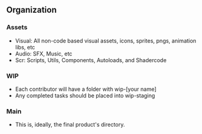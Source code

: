 ## Organization

### Assets
- Visual: All non-code based visual assets, icons, sprites, pngs, animation libs, etc
- Audio: SFX, Music, etc
- Scr: Scripts, Utils, Components, Autoloads, and Shadercode

### WIP
- Each contributor will have a folder with wip-[your name]
- Any completed tasks should be placed into  wip-staging

### Main
- This is, ideally, the final product's directory.
